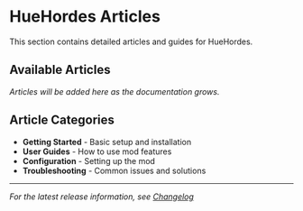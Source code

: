 # HueHordes Articles

This section contains detailed articles and guides for HueHordes.

## Available Articles

*Articles will be added here as the documentation grows.*

## Article Categories

- **Getting Started** - Basic setup and installation
- **User Guides** - How to use mod features
- **Configuration** - Setting up the mod
- **Troubleshooting** - Common issues and solutions

---

*For the latest release information, see [Changelog](../changelog/)*
